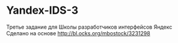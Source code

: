 Yandex-IDS-3
============

Третье задание для Школы разработчиков интерфейсов Яндекс
Сделано на основе http://bl.ocks.org/mbostock/3231298
